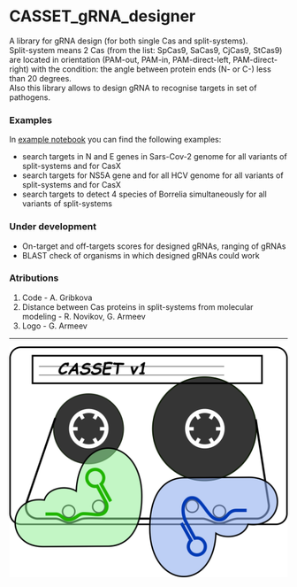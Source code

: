 # CASSET_gRNA_designer
A library for gRNA design (for both single Cas and split-systems).  
Split-system means 2 Cas (from the list: SpCas9, SaCas9, CjCas9, StCas9) are located in orientation (PAM-out, PAM-in, PAM-direct-left, PAM-direct-right) with the condition: the angle between protein ends (N- or C-) less than 20 degrees.  
Also this library allows to design gRNA to recognise targets in set of pathogens. 

### Examples
In [example notebook](example.ipynb) you can find the following examples:
- search targets in N and E genes in Sars-Cov-2 genome for all variants of split-systems and for CasX
- search targets for NS5A gene and for all HCV genome for all variants of split-systems and for CasX
- search targets to detect 4 species of Borrelia simultaneously for all variants of split-systems

### Under development
- On-target and off-targets scores for designed gRNAs, ranging of gRNAs
- BLAST check of organisms in which designed gRNAs could work

### Atributions
1. Code - A. Gribkova
2. Distance between Cas proteins in split-systems from molecular modeling - R. Novikov, G. Armeev
3. Logo - G. Armeev
___________________


![alt text](https://github.com/intbio/CASSET_gRNA_designer/blob/main/logo.png)
